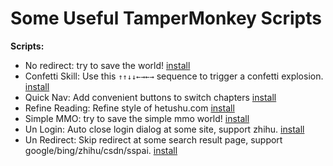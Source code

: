 # Some Useful TamperMonkey Scripts

**Scripts:**

- No redirect: try to save the world! [install](https://github.com/0x-jerry/tampermonkey/raw/main/out/acgbox.user.js)
- Confetti Skill: Use this `↑↑↓↓←→←→` sequence to trigger a confetti explosion. [install](https://github.com/0x-jerry/tampermonkey/raw/main/out/fun-confetti.user.js)
- Quick Nav: Add convenient buttons to switch chapters [install](https://github.com/0x-jerry/tampermonkey/raw/main/out/happymh.user.js)
- Refine Reading: Refine style of hetushu.com [install](https://github.com/0x-jerry/tampermonkey/raw/main/out/refine-reading.user.js)
- Simple MMO: try to save the simple mmo world! [install](https://github.com/0x-jerry/tampermonkey/raw/main/out/smmo.user.js)
- Un Login: Auto close login dialog at some site, support zhihu. [install](https://github.com/0x-jerry/tampermonkey/raw/main/out/un-login.user.js)
- Un Redirect: Skip redirect at some search result page, support google/bing/zhihu/csdn/sspai. [install](https://github.com/0x-jerry/tampermonkey/raw/main/out/un-redirect.user.js)
